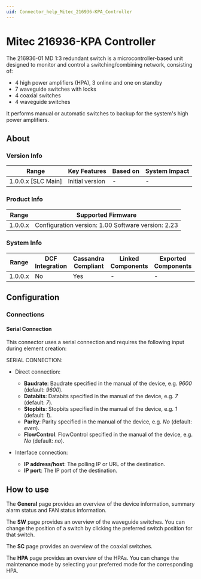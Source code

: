 ```yaml
---
uid: Connector_help_Mitec_216936-KPA_Controller
---
```


# Mitec 216936-KPA Controller

The 216936-01 MD 1:3 redundant switch is a microcontroller-based unit designed to monitor and control a switching/combining network, consisting of:

- 4 high power amplifiers (HPA), 3 online and one on standby
- 7 waveguide switches with locks
- 4 coaxial switches
- 4 waveguide switches

It performs manual or automatic switches to backup for the system's high power amplifiers.

## About

### Version Info

| Range                | Key Features     | Based on     | System Impact     |
|----------------------|------------------|--------------|-------------------|
| 1.0.0.x \[SLC Main\] | Initial version  | \-           | \-                |

### Product Info

| **Range** | **Supported Firmware**                             |
|-----------|----------------------------------------------------|
| 1.0.0.x   | Configuration version: 1.00 Software version: 2.23 |

### System Info

| Range     | DCF Integration     | Cassandra Compliant     | Linked Components     | Exported Components     |
|-----------|---------------------|-------------------------|-----------------------|-------------------------|
| 1.0.0.x   | No                  | Yes                     | \-                    | \-                      |

## Configuration

### Connections

#### Serial Connection

This connector uses a serial connection and requires the following input during element creation:

SERIAL CONNECTION:

- Direct connection:

  - **Baudrate**: Baudrate specified in the manual of the device, e.g. *9600* (default: *9600*).
  - **Databits**: Databits specified in the manual of the device, e.g. *7* (default: *7*).
  - **Stopbits**: Stopbits specified in the manual of the device, e.g. *1* (default: *1*).
  - **Parity**: Parity specified in the manual of the device, e.g. *No* (default: *even*).
  - **FlowControl**: FlowControl specified in the manual of the device, e.g. *No* (default: *no*).

- Interface connection:

  - **IP address/host**: The polling IP or URL of the destination.
  - **IP port**: The IP port of the destination.

## How to use

The **General** page provides an overview of the device information, summary alarm status and FAN status information.

The **SW** page provides an overview of the waveguide switches. You can change the position of a switch by clicking the preferred switch position for that switch.

The **SC** page provides an overview of the coaxial switches.

The **HPA** page provides an overview of the HPAs. You can change the maintenance mode by selecting your preferred mode for the corresponding HPA.
